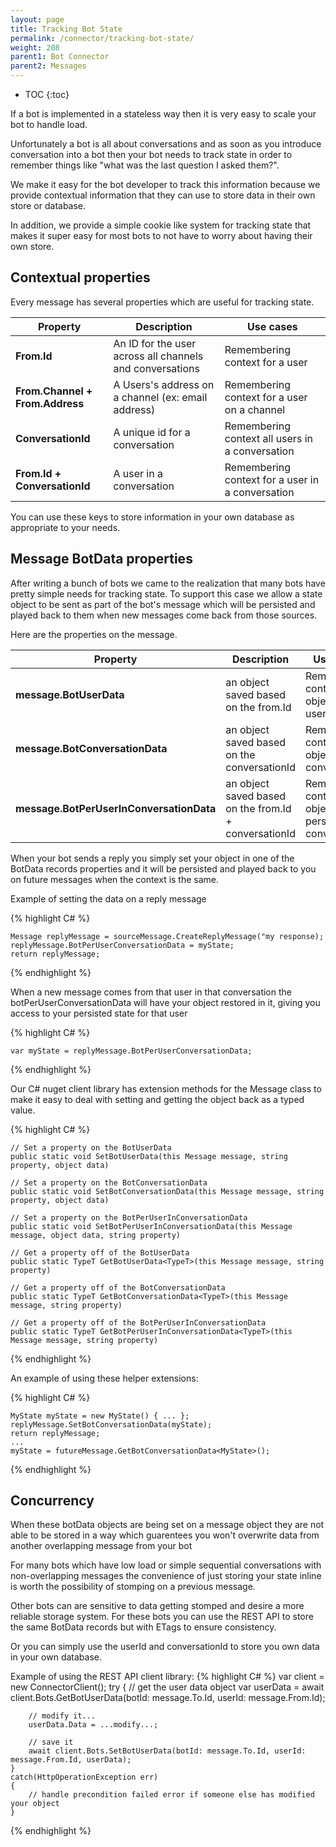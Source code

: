 ```yaml
---
layout: page
title: Tracking Bot State
permalink: /connector/tracking-bot-state/
weight: 208
parent1: Bot Connector
parent2: Messages
---
```


* TOC
{:toc}


If a bot is implemented in a stateless way then it is very easy to scale your bot to handle load. 

Unfortunately a bot is all about conversations and as soon as you introduce conversation into a bot then
your bot needs to track state in order to remember things like "what was the last question I asked them?". 

We make it easy for the bot developer to track this information because we provide contextual information that
they can use to store data in their own store or database.

In addition, we provide a simple cookie like system for tracking state that makes it super easy for most bots to not have 
to worry about having their own store.

## Contextual properties
Every message has several properties which are useful for tracking state.

|**Property**                    | **Description**                                        | **Use cases**                                                
|----------------------------|----------------------------------------------------|----------------------------------------------------------
|**From.Id**                     | An ID for the user across all channels and conversations| Remembering context for a user
|**From.Channel + From.Address** | A Users's address on a channel (ex: email address) | Remembering context for a user on a channel                 
|**ConversationId**              | A unique id for a conversation                     | Remembering context all users in a conversation    
|**From.Id + ConversationId**    | A user in a conversation                           | Remembering context for a user in a conversation   

You can use these keys to store information in your own database as appropriate to your needs.

## Message BotData properties
After writing a bunch of bots we came to the realization that many bots have pretty simple needs for tracking state. 
To support this case we allow a state object to be sent as part of the bot's message which will be persisted
and played back to them when new messages come back from those sources.

Here are the properties on the message. 

|**Property**                            | **Description**                                                | **Use cases**                                                
|------------------------------------|------------------------------------------------------------|----------------------------------------------------------
|**message.BotUserData**                 | an object saved based on the from.Id                       | Remembering context object with a user
|**message.BotConversationData**         | an object saved based on the conversationId                | Remembering context object with a conversation
|**message.BotPerUserInConversationData**| an object saved based on the from.Id + conversationId      | Remembering context object with a person in a conversation

When your bot sends a reply you  simply set your object in one of the BotData records properties and it will be persisted and
played back to you on future messages when the context is the same. 

Example of setting the data on a reply message

{% highlight C# %}

    Message replyMessage = sourceMessage.CreateReplyMessage("my response);
    replyMessage.BotPerUserConversationData = myState;
    return replyMessage;
	
{% endhighlight %}

When a new message comes from that user in that conversation the botPerUserConversationData will have your object restored in it, giving 
you access to your persisted state for that user

{% highlight C# %}

    var myState = replyMessage.BotPerUserConversationData;
	
{% endhighlight %}

Our C# nuget client library has extension methods for the Message class to make it easy to deal with setting and getting the object back as a typed value.

{% highlight C#  %}

    // Set a property on the BotUserData 
    public static void SetBotUserData(this Message message, string property, object data)
    
    // Set a property on the BotConversationData 
    public static void SetBotConversationData(this Message message, string property, object data)
    
    // Set a property on the BotPerUserInConversationData 
    public static void SetBotPerUserInConversationData(this Message message, object data, string property)

    // Get a property off of the BotUserData 
    public static TypeT GetBotUserData<TypeT>(this Message message, string property)

    // Get a property off of the BotConversationData 
    public static TypeT GetBotConversationData<TypeT>(this Message message, string property)

    // Get a property off of the BotPerUserInConversationData 
    public static TypeT GetBotPerUserInConversationData<TypeT>(this Message message, string property)
	
{% endhighlight %}

An example of using these helper extensions:

{% highlight C# %}

    MyState myState = new MyState() { ... };
    replyMessage.SetBotConversationData(myState);
    return replyMessage;
    ...
    myState = futureMessage.GetBotConversationData<MyState>();

{% endhighlight %}


## Concurrency
When these botData objects are being set on a message object they are not able to be stored
in a way which guarentees you won't overwrite data from another overlapping message from your bot

For many bots which have low load or simple sequential conversations with non-overlapping messages
 the convenience of just storing your state inline is worth the possibility of stomping on a
previous message.   

Other bots can are sensitive to data getting stomped and desire a more reliable storage system.
For these bots you can use the REST API to store the same BotData records but with ETags to ensure consistency.

Or you can simply use the userId and conversationId to store you own data in your own database.  

Example of using the REST API client library:
{% highlight C# %}
    var client = new ConnectorClient();
    try
    {
        // get the user data object
        var userData = await client.Bots.GetBotUserData(botId: message.To.Id, userId: message.From.Id);
        
        // modify it...
        userData.Data = ...modify...;
        
        // save it
        await client.Bots.SetBotUserData(botId: message.To.Id, userId: message.From.Id, userData);
    }
    catch(HttpOperationException err)
    {
        // handle precondition failed error if someone else has modified your object
    }
{% endhighlight %}
